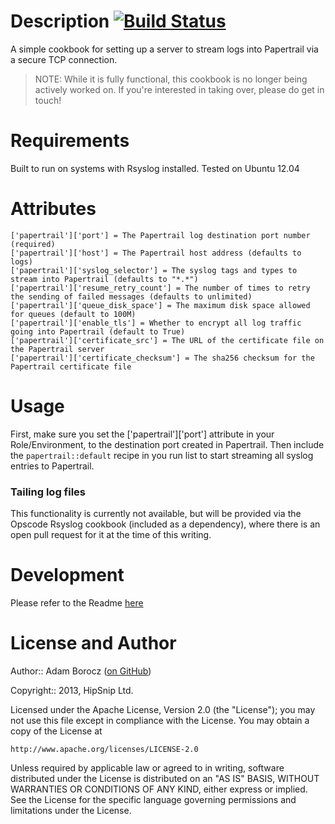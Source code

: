 Description [![Build Status](https://travis-ci.org/hipsnip-cookbooks/papertrail-rsyslog.png)](https://travis-ci.org/hipsnip-cookbooks/papertrail-rsyslog)
===========
A simple cookbook for setting up a server to stream logs into Papertrail via a secure
TCP connection.

> NOTE: While it is fully functional, this cookbook is no longer being actively worked on.
If you're interested in taking over, please do get in touch!


Requirements
============
Built to run on systems with Rsyslog installed. Tested on Ubuntu 12.04


Attributes
==========

    ['papertrail']['port'] = The Papertrail log destination port number (required)
    ['papertrail']['host'] = The Papertrail host address (defaults to logs)
    ['papertrail']['syslog_selector'] = The syslog tags and types to stream into Papertrail (defaults to "*.*")
    ['papertrail']['resume_retry_count'] = The number of times to retry the sending of failed messages (defaults to unlimited)
    ['papertrail']['queue_disk_space'] = The maximum disk space allowed for queues (default to 100M)
    ['papertrail']['enable_tls'] = Whether to encrypt all log traffic going into Papertrail (default to True)
    ['papertrail']['certificate_src'] = The URL of the certificate file on the Papertrail server
    ['papertrail']['certificate_checksum'] = The sha256 checksum for the Papertrail certificate file


Usage
=====
First, make sure you set the ['papertrail']['port'] attribute in your Role/Environment,
to the destination port created in Papertrail. Then include the `papertrail::default` recipe
in you run list to start streaming all syslog entries to Papertrail.


### Tailing log files
This functionality is currently not available, but will be provided via the Opscode Rsyslog cookbook
(included as a dependency), where there is an open pull request for it at the time of this writing.


Development
============
Please refer to the Readme [here](https://github.com/hipsnip-cookbooks/cookbook-development/blob/master/README.md)


License and Author
==================

Author:: Adam Borocz ([on GitHub](https://github.com/motns))

Copyright:: 2013, HipSnip Ltd.

Licensed under the Apache License, Version 2.0 (the "License");
you may not use this file except in compliance with the License.
You may obtain a copy of the License at

    http://www.apache.org/licenses/LICENSE-2.0

Unless required by applicable law or agreed to in writing, software
distributed under the License is distributed on an "AS IS" BASIS,
WITHOUT WARRANTIES OR CONDITIONS OF ANY KIND, either express or implied.
See the License for the specific language governing permissions and
limitations under the License.
